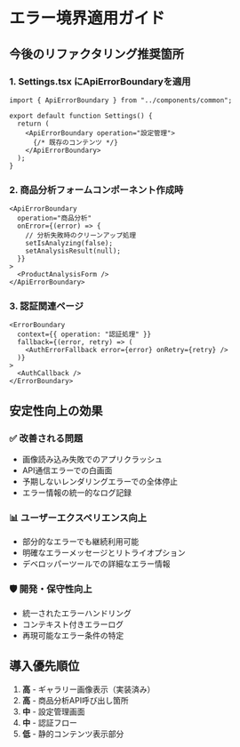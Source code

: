 # エラー境界適用ガイド

## 今後のリファクタリング推奨箇所

### 1. Settings.tsx にApiErrorBoundaryを適用

```tsx
import { ApiErrorBoundary } from "../components/common";

export default function Settings() {
  return (
    <ApiErrorBoundary operation="設定管理">
      {/* 既存のコンテンツ */}
    </ApiErrorBoundary>
  );
}
```

### 2. 商品分析フォームコンポーネント作成時

```tsx
<ApiErrorBoundary
  operation="商品分析"
  onError={(error) => {
    // 分析失敗時のクリーンアップ処理
    setIsAnalyzing(false);
    setAnalysisResult(null);
  }}
>
  <ProductAnalysisForm />
</ApiErrorBoundary>
```

### 3. 認証関連ページ

```tsx
<ErrorBoundary
  context={{ operation: "認証処理" }}
  fallback={(error, retry) => (
    <AuthErrorFallback error={error} onRetry={retry} />
  )}
>
  <AuthCallback />
</ErrorBoundary>
```

## 安定性向上の効果

### ✅ 改善される問題

- 画像読み込み失敗でのアプリクラッシュ
- API通信エラーでの白画面
- 予期しないレンダリングエラーでの全体停止
- エラー情報の統一的なログ記録

### 📊 ユーザーエクスペリエンス向上

- 部分的なエラーでも継続利用可能
- 明確なエラーメッセージとリトライオプション
- デベロッパーツールでの詳細なエラー情報

### 🛡️ 開発・保守性向上

- 統一されたエラーハンドリング
- コンテキスト付きエラーログ
- 再現可能なエラー条件の特定

## 導入優先順位

1. **高** - ギャラリー画像表示（実装済み）
2. **高** - 商品分析API呼び出し箇所
3. **中** - 設定管理画面
4. **中** - 認証フロー
5. **低** - 静的コンテンツ表示部分
